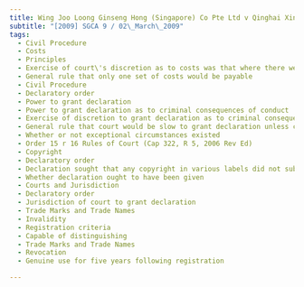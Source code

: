 ```yaml
---
title: Wing Joo Loong Ginseng Hong (Singapore) Co Pte Ltd v Qinghai Xinyuan Foreign Trade Co 
subtitle: "[2009] SGCA 9 / 02\_March\_2009"
tags:
  - Civil Procedure
  - Costs
  - Principles
  - Exercise of court\'s discretion as to costs was that where there were two (or more) co-defendants
  - General rule that only one set of costs would be payable
  - Civil Procedure
  - Declaratory order
  - Power to grant declaration
  - Power to grant declaration as to criminal consequences of conduct
  - Exercise of discretion to grant declaration as to criminal consequences of conduct
  - General rule that court would be slow to grant declaration unless circumstances were exceptional
  - Whether or not exceptional circumstances existed
  - Order 15 r 16 Rules of Court (Cap 322, R 5, 2006 Rev Ed)
  - Copyright
  - Declaratory order
  - Declaration sought that any copyright in various labels did not subsist in favour of defendants and that plaintiff had not infringed any such copyright
  - Whether declaration ought to have been given
  - Courts and Jurisdiction
  - Declaratory order
  - Jurisdiction of court to grant declaration
  - Trade Marks and Trade Names
  - Invalidity
  - Registration criteria
  - Capable of distinguishing
  - Trade Marks and Trade Names
  - Revocation
  - Genuine use for five years following registration

---
```


